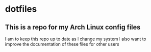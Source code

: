 # dotfiles

## This is a repo for my Arch Linux config files

I am to keep this repo up to date as I change my system
I also want to improve the documentation of these files for other users
